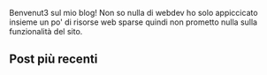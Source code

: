 Benvenut3 sul mio blog! Non so nulla di webdev ho solo appiccicato insieme un po' di risorse web sparse quindi non prometto nulla sulla funzionalità del sito.

<h2 id="latest-entries-header">Post più recenti</h2>

<div id="latest-blog-entries">
  <!-- The blog-summary index view will insert titles of the latest 10 entries here.
       To change the behaviour or styling,
       edit the [index.views.blog-summary] section in soupault.toml
    -->
</div>
